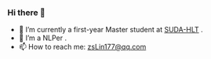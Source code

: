 ### Hi there 👋


- 🔭 I’m currently a first-year Master student at [SUDA-HLT](https://www.hlt.suda.edu.cn) .
- 🌱 I’m a NLPer .
- 📫 How to reach me: zsLin177@qq.com
